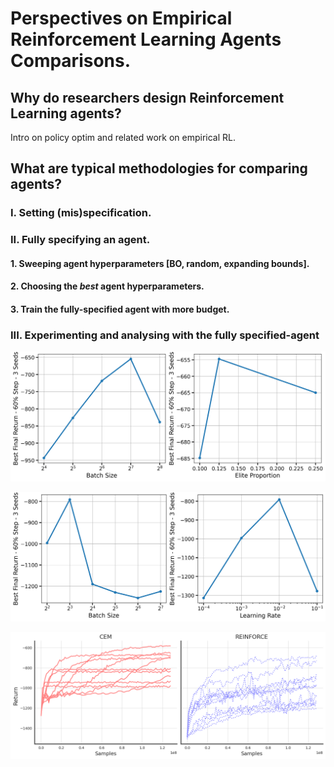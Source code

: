 # Perspectives on Empirical Reinforcement Learning Agents Comparisons.

## Why do researchers design Reinforcement Learning agents?
Intro on policy optim and related work on empirical RL.
## What are typical methodologies for comparing agents?
### I. Setting (mis)specification.
### II. Fully specifying an agent.
#### 1. Sweeping agent hyperparameters [BO, random, expanding bounds].
#### 2. Choosing the *best* agent hyperparameters. 
#### 3. Train the fully-specified agent with more budget.
### III. Experimenting and analysing with the fully specified-agent

![choosing best agent](cem_hyperparameters.png)


![choosing best agent](reinforce_hyperparameters.png)

![full budget learning curves](algorithm_full_comparison.png)
